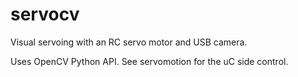 # servocv

Visual servoing with an RC servo motor and USB camera.

Uses OpenCV Python API.
See servomotion for the uC side control.
